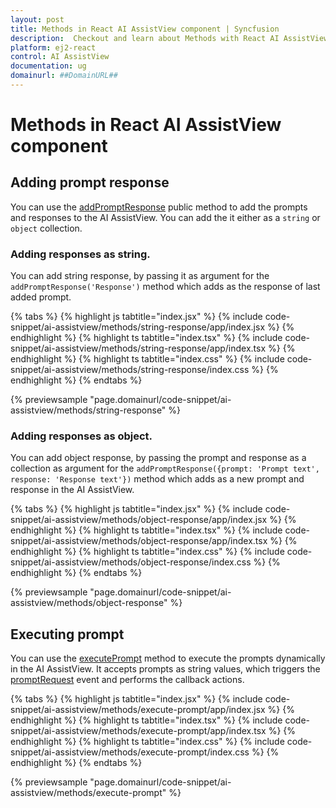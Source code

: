 ```yaml
---
layout: post
title: Methods in React AI AssistView component | Syncfusion
description:  Checkout and learn about Methods with React AI AssistView component of Syncfusion Essential JS 2 and more details.
platform: ej2-react
control: AI AssistView
documentation: ug
domainurl: ##DomainURL##
---
```


# Methods in React AI AssistView component

## Adding prompt response

You can use the [addPromptResponse](https://ej2.syncfusion.com/react/documentation/api/ai-assist-view#addpromptresponse) public method to add the prompts and responses to the AI AssistView. You can add the it either as a `string` or `object` collection.

### Adding responses as string.

You can add string response, by passing it as argument for the `addPromptResponse('Response')` method which adds as the response of last added prompt.

{% tabs %}
{% highlight js tabtitle="index.jsx" %}
{% include code-snippet/ai-assistview/methods/string-response/app/index.jsx %}
{% endhighlight %}
{% highlight ts tabtitle="index.tsx" %}
{% include code-snippet/ai-assistview/methods/string-response/app/index.tsx %}
{% endhighlight %}
{% highlight ts tabtitle="index.css" %}
{% include code-snippet/ai-assistview/methods/string-response/index.css %}
{% endhighlight %}
{% endtabs %}

{% previewsample "page.domainurl/code-snippet/ai-assistview/methods/string-response" %}

### Adding responses as object.

You can add object response, by passing the prompt and response as a collection as argument for the `addPromptResponse({prompt: 'Prompt text', response: 'Response text'})` method which adds as a new prompt and response in the AI AssistView.

{% tabs %}
{% highlight js tabtitle="index.jsx" %}
{% include code-snippet/ai-assistview/methods/object-response/app/index.jsx %}
{% endhighlight %}
{% highlight ts tabtitle="index.tsx" %}
{% include code-snippet/ai-assistview/methods/object-response/app/index.tsx %}
{% endhighlight %}
{% highlight ts tabtitle="index.css" %}
{% include code-snippet/ai-assistview/methods/object-response/index.css %}
{% endhighlight %}
{% endtabs %}

{% previewsample "page.domainurl/code-snippet/ai-assistview/methods/object-response" %}

## Executing prompt

You can use the [executePrompt](https://ej2.syncfusion.com/react/documentation/api/ai-assist-view#executeprompt) method to execute the prompts dynamically in the AI AssistView. It accepts prompts as string values, which triggers the [promptRequest](https://ej2.syncfusion.com/react/documentation/api/ai-assist-view#promptrequest) event and performs the callback actions.

{% tabs %}
{% highlight js tabtitle="index.jsx" %}
{% include code-snippet/ai-assistview/methods/execute-prompt/app/index.jsx %}
{% endhighlight %}
{% highlight ts tabtitle="index.tsx" %}
{% include code-snippet/ai-assistview/methods/execute-prompt/app/index.tsx %}
{% endhighlight %}
{% highlight ts tabtitle="index.css" %}
{% include code-snippet/ai-assistview/methods/execute-prompt/index.css %}
{% endhighlight %}
{% endtabs %}

{% previewsample "page.domainurl/code-snippet/ai-assistview/methods/execute-prompt" %}
